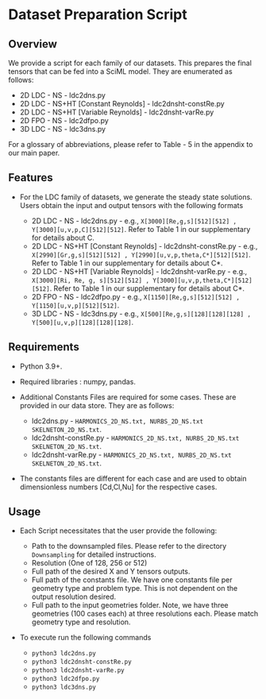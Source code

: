 # Dataset Preparation Script

## Overview
We provide a script for each family of our datasets. This prepares the final tensors that can be fed into a SciML model. They are enumerated as follows:

- 2D LDC - NS - ldc2dns.py
- 2D LDC - NS+HT [Constant Reynolds] - ldc2dnsht-constRe.py
- 2D LDC - NS+HT [Variable Reynolds] - ldc2dnsht-varRe.py
- 2D FPO - NS - ldc2dfpo.py
- 3D LDC - NS - ldc3dns.py

For a glossary of abbreviations, please refer to Table - 5 in the appendix to our main paper.

## Features

-  For the LDC family of datasets, we generate the steady state solutions. Users obtain the input and output tensors with the following formats

	- 2D LDC - NS - ldc2dns.py - e.g., ```X[3000][Re,g,s][512][512] , Y[3000][u,v,p,C][512][512]```. Refer to Table 1 in our supplementary for details about C.
	- 2D LDC - NS+HT [Constant Reynolds] - ldc2dnsht-constRe.py - e.g., ```X[2990][Gr,g,s][512][512] , Y[2990][u,v,p,theta,C*][512][512]```. Refer to Table 1 in our supplementary for details about C*.
	- 2D LDC - NS+HT [Variable Reynolds] - ldc2dnsht-varRe.py - e.g., ```X[3000][Ri, Re, g, s][512][512] , Y[3000][u,v,p,theta,C*][512][512]```. Refer to Table 1 in our supplementary for details about C*.
	- 2D FPO - NS - ldc2dfpo.py - e.g., ```X[1150][Re,g,s][512][512] , Y[1150][u,v,p][512][512]```.
	- 3D LDC - NS - ldc3dns.py - e.g., ```X[500][Re,g,s][128][128][128] , Y[500][u,v,p][128][128][128]```.

## Requirements

- Python 3.9+.
- Required libraries : numpy, pandas.
- Additional Constants Files are required for some cases. These are provided in our data store. They are as follows:
	- ldc2dns.py - ```HARMONICS_2D_NS.txt, NURBS_2D_NS.txt SKELNETON_2D_NS.txt```.
	- ldc2dnsht-constRe.py - ```HARMONICS_2D_NS.txt, NURBS_2D_NS.txt SKELNETON_2D_NS.txt```.
	- ldc2dnsht-varRe.py - ```HARMONICS_2D_NS.txt, NURBS_2D_NS.txt SKELNETON_2D_NS.txt```.

- The constants files are different for each case and are used to obtain dimensionless numbers [Cd,Cl,Nu] for the respective cases.

## Usage

- Each Script necessitates that the user provide the following:
	- Path to the downsampled files. Please refer to the directory ```Downsampling``` for detailed instructions.
	- Resolution (One of 128, 256 or 512)
	- Full path of the desired X and Y tensors outputs.
	- Full path of the constants file. We have one constants file per geometry type and problem type. This is not dependent on the output resolution desired.
	- Full path to the input geometries folder. Note, we have three geometries (100 cases each) at three resolutions each. Please match geometry type and resolution.

- To execute run the following commands
	- ```python3 ldc2dns.py```
	- ```python3 ldc2dnsht-constRe.py```  
	- ```python3 ldc2dnsht-varRe.py```
	- ```python3 ldc2dfpo.py```
	- ```python3 ldc3dns.py```


